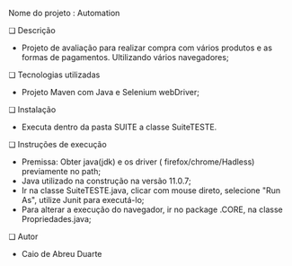 Nome do projeto :  Automation

❏ Descrição

   - Projeto de avaliação para realizar compra com vários produtos e as formas de pagamentos. Ultilizando vários navegadores;
   
❏ Tecnologias utilizadas

   - Projeto Maven com Java e Selenium webDriver;


❏ Instalação

   - Executa dentro da pasta SUITE a classe SuiteTESTE. 


❏ Instruções de execução

   - Premissa: Obter java(jdk) e os driver ( firefox/chrome/Hadless) previamente no path;
   - Java utilizado na construção na versão 11.0.7;
   - Ir na classe SuiteTESTE.java, clicar com mouse direto, selecione "Run As", utilize Junit para executá-lo;
   - Para alterar a execução do navegador, ir no package .CORE, na classe Propriedades.java;


❏ Autor


   - Caio de Abreu Duarte


